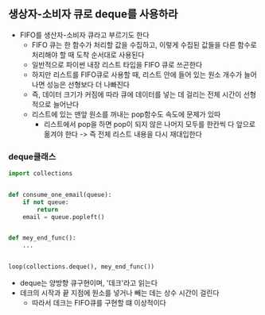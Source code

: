 ## 생상자-소비자 큐로 deque를 사용하라

- FIFO를 생산자-소비자 큐라고 부르기도 한다
    - FIFO 큐는 한 함수가 처리할 값을 수집하고, 이렇게 수집된 값들을 다른 함수로 처리해야 할 때 도착 순서대로 사용된다
    - 일반적으로 파이썬 내장 리스트 타입을 FIFO 큐로 쓰곤한다
    - 하지만 리스트를 FIFO큐로 사용할 때, 리스트 안에 들어 있는 원소 개수가 늘어나면 성능은 선형보다 더 나빠진다
    - 즉, 데이터 크기가 커짐에 따라 큐에 데이터를 넣는 데 걸리는 전체 시간이 선형적으로 늘어난다
    - 리스트에 있는 맨앞 원소를 꺼내는 pop함수도 속도에 문제가 있따
        - 리스트에서 pop을 하면 pop이 되지 않은 나머지 모두를 한칸씩 다 앞으로 옮겨야 한다 -> 즉 전체 리스트 내용을 다시 재대입한다

### deque클래스

```python
import collections


def consume_one_email(queue):
    if not queue:
        return
    email = queue.popleft()


def mey_end_func():
    ...


loop(collections.deque(), mey_end_func())
```

- deque는 양방향 큐구현이며, '데크'라고 읽는다
- 데크의 시작과 끝 지점에 원소를 넣거나 빼는 데는 상수 시간이 걸린다
    - 따라서 데크는 FIFO큐를 구현할 떄 이상적이다
